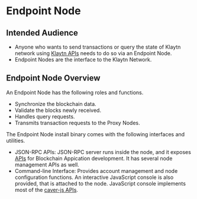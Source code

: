 # Endpoint Node

## Intended Audience

- Anyone who wants to send transactions or query the state of Klaytn network using [Klaytn APIs](../../bapp/json-rpc/README.md) needs to do so via an Endpoint Node.
- Endpoint Nodes are the interface to the Klaytn Network.  

## Endpoint Node Overview

An Endpoint Node has the following roles and functions.

- Synchronize the blockchain data. 
- Validate the blocks newly received.
- Handles query requests.
- Transmits transaction requests to the Proxy Nodes.

The Endpoint Node install binary comes with the following interfaces and utilities.

- JSON-RPC APIs: JSON-RPC server runs inside the node, and it exposes [APIs](../../bapp/json-rpc/README.md) for Blockchain Appication development. It has several node management APIs as well.
- Command-line Interface: Provides account management and node configuration functions. An interactive JavaScript console is also provided, that is attached to the node. JavaScript console implements most of the [caver-js APIs](../../bapp/sdk/caver-js/README.md). 





